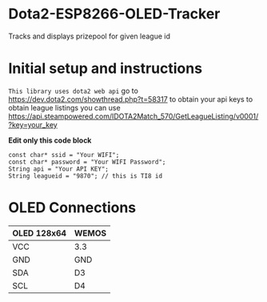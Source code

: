 # Dota2-ESP8266-OLED-Tracker
Tracks and displays prizepool for given league id

# Initial setup and instructions
`This library uses dota2 web api` go to https://dev.dota2.com/showthread.php?t=58317 to obtain your api keys to obtain league listings you can use https://api.steampowered.com/IDOTA2Match_570/GetLeagueListing/v0001/?key=your_key 

**Edit only this code block**
```
const char* ssid = "Your WIFI";
const char* password = "Your WIFI Password";
String api = "Your API KEY";
String leagueid = "9870"; // this is TI8 id
```
# OLED Connections
| OLED 128x64 | WEMOS | 
|-------------|-------|
| VCC         | 3.3   |
| GND         | GND   |
| SDA         | D3    |
| SCL         | D4    |

